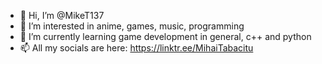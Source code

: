 - 👋 Hi, I’m @MikeT137
- 👀 I’m interested in anime, games, music, programming
- 🌱 I’m currently learning game development in general, c++ and python
- 📫 All my socials are here: https://linktr.ee/MihaiTabacitu

<!---
MikeT137/MikeT137 is a ✨ special ✨ repository because its `README.md` (this file) appears on your GitHub profile.
You can click the Preview link to take a look at your changes.
--->
